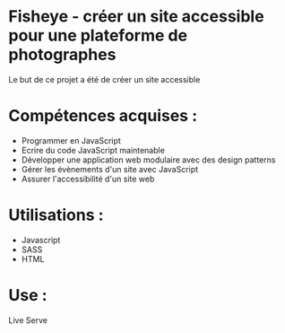# Fisheye - créer un site accessible pour une plateforme de photographes
Le but de ce projet a été de créer un site accessible

# Compétences acquises :
- Programmer en JavaScript
- Ecrire du code JavaScript maintenable
- Développer une application web modulaire avec des design patterns
- Gérer les évènements d'un site avec JavaScript
- Assurer l'accessibilité d'un site web

# Utilisations : 
- Javascript
- SASS
- HTML

# Use : 
Live Serve
